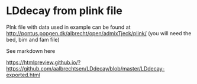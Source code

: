 # LDdecay from plink file

Plnk file with data used in example can be found at http://pontus.popgen.dk/albrecht/open/admixTjeck/plink/ (you will need the bed, bim and fam file)


See markdown here

https://htmlpreview.github.io/?https://github.com/aalbrechtsen/LDdecay/blob/master/LDdecay-exported.html


